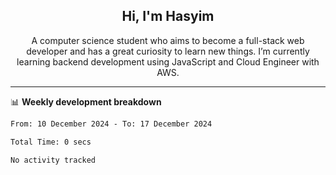 <h2 align="center">Hi, I'm Hasyim</h2>

<p align="center">A computer science student who aims to become a full-stack web developer and has a great curiosity to learn new things. I’m currently learning backend development using JavaScript and Cloud Engineer with AWS.</p>

---

📊 **Weekly development breakdown**

<!--START_SECTION:waka-->

```txt
From: 10 December 2024 - To: 17 December 2024

Total Time: 0 secs

No activity tracked
```

<!--END_SECTION:waka-->

<!-- - You can reach me on **hasyim11c@gmail.com** -->
